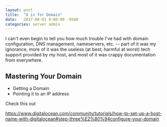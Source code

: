 ```yaml
---
layout: post
title:  "D is for Domain"
date:   2017-08-01 9:00:00 -0500
categories: server admin
---
```

I can't even begin to tell you how much trouble I've had with domain configuration, DNS management, nameservers, etc. -- part of it was my ignorance, more of it was the useless (at best, harmful at worst) tech support provided by my host, and most of it was crappy documentation from everywhere.

## Mastering Your Domain
* Getting a Domain
* Pointing it to an IP address

Check this out

https://www.digitalocean.com/community/tutorials/how-to-set-up-a-host-name-with-digitalocean#step-three%E2%80%94configure-your-domain